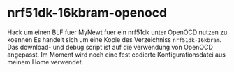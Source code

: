 # nrf51dk-16kbram-openocd
Hack um einen BLF fuer MyNewt fuer ein nrf51dk unter OpenOCD nutzen zu koennen
Es handelt sich um eine Kopie des Verzeichniss `nrf51dk-16kbram`. Das download- und debug script ist auf die verwendung von OpenOCD angepasst. Im Moment wird noch eine fest codierte Konfigurationsdatei aus meinem Home verwendet.

